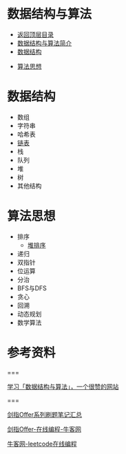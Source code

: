 # 数据结构与算法

* [返回顶层目录](../../SUMMARY.md)
* [数据结构与算法简介](data-structures-and-algorithms-introduction.md)
* [数据结构](#数据结构)

- [算法思想](#算法思想)



# 数据结构

- 数组
- 字符串
- 哈希表
- [链表](list/list.md)
- 栈
- 队列
- 堆
- 树
- 其他结构

# 算法思想

- 排序
  - [堆排序](sort/heap-sort.md)
- 递归
- 双指针
- 位运算
- 分治
- BFS与DFS
- 贪心
- 回溯
- 动态规划
- 数学算法



# 参考资料



===

[学习「数据结构与算法」，一个很赞的网站](https://zhuanlan.zhihu.com/p/31534696?utm_source=wechat_session&utm_medium=social&utm_oi=1107657858870767616)

===

[剑指Offer系列刷题笔记汇总](https://cuijiahua.com/blog/2018/02/basis_67.html)

[剑指Offer-在线编程-牛客网](https://www.nowcoder.com/ta/coding-interviews?query=&asc=true&order=&page=1)

[牛客网-leetcode在线编程](https://www.nowcoder.com/ta/leetcode)